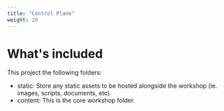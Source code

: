 ```yaml
---
title: "Control Plane"
weight: 20
---
```


# What's included

This project the following folders:

- static: Store any static assets to be hosted alongside the workshop (ie. images, scripts, documents, etc).
- content: This is the core workshop folder.
